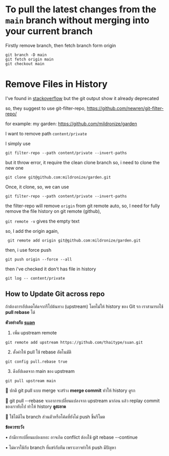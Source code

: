 
# To pull the latest changes from the `main` branch without merging into your current branch

Firstly remove branch, then fetch branch form origin

```
git branch -D main
git fetch origin main
git checkout main
```

# Remove Files in History 

I've found in [stackoverflow](https://stackoverflow.com/questions/43762338/how-to-remove-file-from-git-history) but the git output  show it already deprecated

so, they suggest to use git-filter-repo, https://github.com/newren/git-filter-repo/

for example: my garden: https://github.com/mildronize/garden

I want to remove path `content/private`

I simply use


```
git filter-repo --path content/private --invert-paths
```

but it throw error, it require the clean clone branch
so, i need to clone the new one

```
git clone git@github.com:mildronize/garden.git
```

Once, it clone, so, we can use 

```
git filter-repo --path content/private --invert-paths
```

the filter-repo will remove `origin` from git remote auto,
so, I need for fully remove the file history on git remote (github), 

`git remote -v` gives the empty text

so, I add the origin again, 

```
 git remote add origin git@github.com:mildronize/garden.git
```

then, i use force push

```
git push origin --force --all
```

then i've checked it don't has file in history

```
git log -- content/private
```


## How to Update Git across repo

ถ้าต้องการอัปเดตโค้ดจากรีโปต้นทาง (upstream) โดยไม่ให้ history ของ Git รก เราสามารถใช้ **pull rebase** ได้

**ตัวอย่างกับ** [**suan**](https://github.com/thaitype/suan)

1. เพิ่ม upstream remote
```
git remote add upstream https://github.com/thaitype/suan.git
```


2. ตั้งค่าให้ pull ใช้ rebase อัตโนมัติ

```
git config pull.rebase true
```


3. ดึงอัปเดตจาก main ของ upstream

```
git pull upstream main
```


🔹 ปกติ git pull แบบ merge จะสร้าง **merge commit** ทำให้ history ดูรก

🔹 git pull --rebase จะเอาการเปลี่ยนแปลงจาก upstream มาก่อน แล้ว replay commit ของเราทับไป ทำให้ history **ดูสะอาด**

🔹 ใช้ได้ดีใน branch ส่วนตัวหรือโค้ดที่ยังไม่ push ขึ้นรีโมต

  
**ข้อควรระวัง**

• ถ้ามีการเปลี่ยนแปลงเยอะ อาจเกิด conflict ต้องใช้ git rebase --continue

• ไม่ควรใช้กับ branch ที่แชร์กับทีม เพราะอาจทำให้ push มีปัญหา

